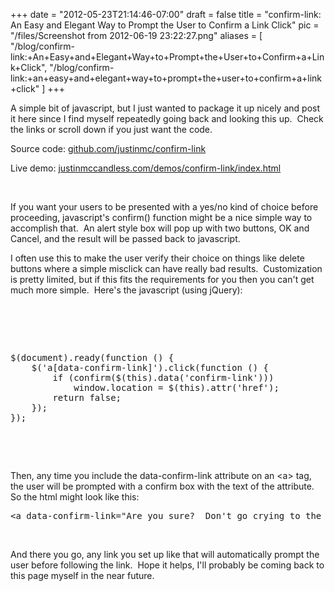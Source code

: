 
+++
date = "2012-05-23T21:14:46-07:00"
draft = false
title = "confirm-link: An Easy and Elegant Way to Prompt the User to Confirm a Link Click"
pic = "/files/Screenshot from 2012-06-19 23:22:27.png"
aliases = [
  "/blog/confirm-link:+An+Easy+and+Elegant+Way+to+Prompt+the+User+to+Confirm+a+Link+Click",
  "/blog/confirm-link:+an+easy+and+elegant+way+to+prompt+the+user+to+confirm+a+link+click"
]
+++

<p>
A simple bit of javascript, but I just wanted to package it up nicely and post it here since I find myself repeatedly going back and looking this up.&nbsp; Check the links or scroll down if you just want the code.</p>

<p style="text-indent: 0;">
Source code: <a href="http://github.com/justinmc/confirm-link">github.com/justinmc/confirm-link</a><br>

Live demo: <a href="http://www.justinmccandless.com/demos/confirm-link/index.html">justinmccandless.com/demos/confirm-link/index.html</a></p>

<p>
&nbsp;</p>

<p>
If you want your users to be presented with a yes/no kind of choice before proceeding, javascript's confirm() function might be a nice simple way to accomplish that.&nbsp; An alert style box will pop up with two buttons, OK and Cancel, and the result will be passed back to javascript.&nbsp;</p>

<p>
I often use this to make the user verify their choice on things like delete buttons where a simple misclick can have really bad results.&nbsp; Customization is pretty limited, but if this fits the requirements for you then you can't get much more simple.&nbsp; Here's the javascript (using jQuery):</p>

<p>
<br>

&nbsp;</p>


<pre>    
$(document).ready(function () {
    $('a[data-confirm-link]').click(function () {
        if (confirm($(this).data('confirm-link')))
            window.location = $(this).attr('href');
        return false;
    });
});
</pre>

<p>
<br>

&nbsp;</p>

<p>
Then, any time you include the data-confirm-link attribute on an &lt;a&gt; tag, the user will be prompted with a confirm box with the text of the attribute.&nbsp; So the html might look like this:</p>

<pre>&lt;a data-confirm-link="Are you sure?  Don't go crying to the webmaster if you delete something you didn't want to." href="delete.html"&gt;Delete&lt;/a&gt;
</pre>

<p>
&nbsp;</p>

<p>
And there you go, any link you set up like that will automatically prompt the user before following the link.&nbsp; Hope it helps, I'll probably be coming back to this page myself in the near future.</p>